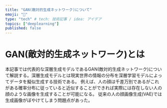 ```yaml
---
title: "GAN(敵対的生成ネットワーク)について"
emoji: "🐷"
type: "tech" # tech: 技術記事 / idea: アイデア
topics: ["deeplearning"]
published: false
---
```


# GAN(敵対的生成ネットワーク)とは

本記事では代表的な深層生成モデルであるGAN(敵対的生成ネットワーク)について解説する。深層生成モデルとは現実世界の情報の分布を深層学習モデルによってデータを擬似生成する技術である。
例えば、人の顔は千差万別であるがこれがある確率分布に従っていると近似することができれば実際には存在しない人の顔のような画像を生成することが可能になる。
従来の人の顔画像生成(VAE)では生成画像がぼやけてしまう問題点があった。
